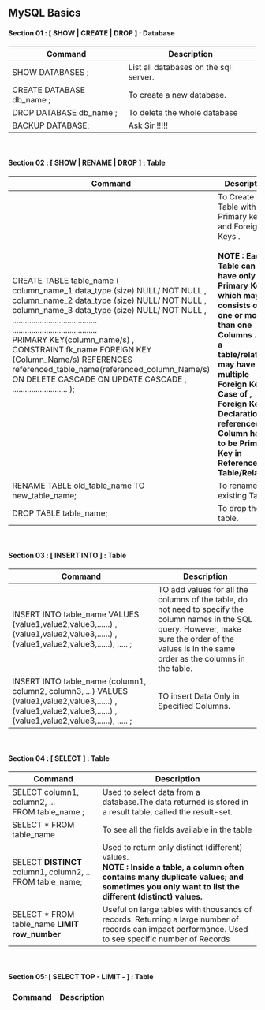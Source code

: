 ## MySQL Basics

#### Section 01 : [ SHOW | CREATE | DROP ] : Database


| Command    | Description |
| ----------- | ----------- |
| SHOW DATABASES ;    | List all databases on the sql server.      |
| CREATE DATABASE db_name ;  |  To create a new database.|
|DROP DATABASE db_name ; | To delete the whole database | 
|BACKUP DATABASE; |Ask Sir !!!!! | 

<br>

#### Section 02 : [ SHOW | RENAME | DROP ] : Table

| Command    | Description |
| ----------- | ----------- |
|CREATE TABLE table_name ( <br>  column_name_1 data_type (size) NULL/ NOT NULL , <br> column_name_2 data_type (size) NULL/ NOT NULL ,<br> column_name_3 data_type (size) NULL/ NOT NULL , <br>........................................<br>........................................<br> PRIMARY KEY(column_name/s) ,<br> CONSTRAINT fk_name FOREIGN KEY (Column_Name/s) REFERENCES referenced_table_name(referenced_column_Name/s) ON DELETE CASCADE ON UPDATE CASCADE , <br> .......................... ); |  To Create a Table with Primary key and Foreign Keys .<br> <br><b>NOTE : Each Table can have only one Primary Key which may consists of one or more than one Columns . But a table/relation may have multiple Foreign Key .In Case of , Foreign Key Declaration , referenced Column have to be Primary Key in Referenced Table/Relation.|
|RENAME TABLE old_table_name TO new_table_name; | To rename the existing Table. |
|DROP TABLE table_name; | To drop the table. | 
  
<br>
  

#### Section 03 : [ INSERT INTO ] : Table
  
| Command    | Description |
| ----------- | ----------- |  
|INSERT INTO table_name VALUES (value1,value2,value3,......) , (value1,value2,value3,......) , (value1,value2,value3,......), ..... ; | TO add values for all the columns of the table, do not need to specify the column names in the SQL query. However, make sure the order of the values is in the same order as the columns in the table.|
|INSERT INTO table_name (column1, column2, column3, ...) VALUES (value1,value2,value3,......) , (value1,value2,value3,......) , (value1,value2,value3,......), ..... ; |TO insert Data Only in Specified Columns.|
  <br>
  

#### Section 04 : [ SELECT ] : Table


| Command    | Description |
| ----------- | ----------- |
|SELECT column1, column2, ...<br> FROM table_name ;| Used to select data from a database.The data returned is stored in a result table, called the result-set.|
|SELECT * FROM table_name |To see all the fields available in the table|
|SELECT <b>DISTINCT</b> column1, column2, ... FROM table_name; | Used to return only distinct (different) values. <br> <b>NOTE : Inside a table, a column often contains many duplicate values; and sometimes you only want to list the different (distinct) values.</b>|
|SELECT * FROM table_name <b>LIMIT row_number | Useful on large tables with thousands of records. Returning a large number of records can impact performance. Used to see specific number of Records |
  
 <br>
  

#### Section 05: [ SELECT TOP - LIMIT -  ] : Table
  
| Command    | Description |
| ----------- | ----------- |

